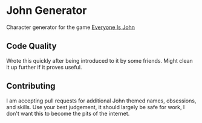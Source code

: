 # John Generator 
Character generator for the game [Everyone Is John](https://img.4plebs.org/boards/tg/image/1377/34/1377343288798.pdf)

## Code Quality 
Wrote this quickly after being introduced to it by some friends. Might clean it up further if it proves useful. 

## Contributing 
I am accepting pull requests for additional John themed names, obsessions, and skills.
Use your best judgement, it should largely be safe for work, I don't want this to become the pits of the internet. 
